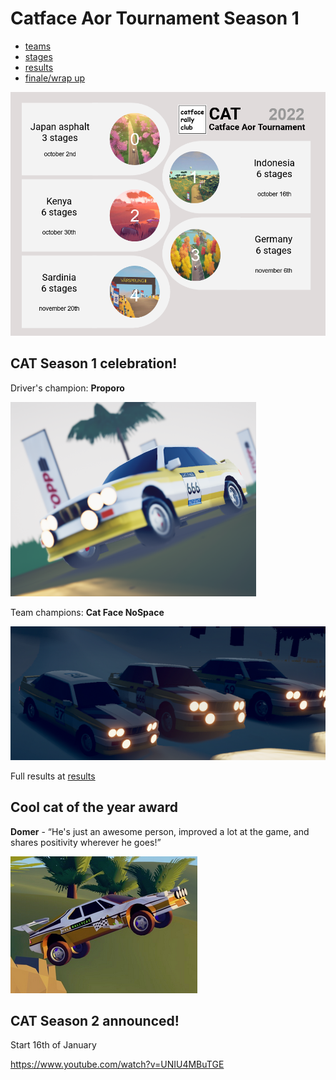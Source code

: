 # Catface Aor Tournament Season 1

- [teams](s1_teams.md)
- [stages](s1_stages.md)
- [results](s1_results.md)
- [finale/wrap up](finale.md)

![Logo](https://github.com/xlsrln/cat/blob/main/images/s1.png?raw=true?raw=true)

## CAT Season 1 celebration!

Driver's champion: **Proporo**

![proporo](https://raw.githubusercontent.com/xlsrln/cat/main/images/proporo.png)

Team champions: **Cat Face NoSpace**

![catface](https://raw.githubusercontent.com/xlsrln/cat/main/images/catfaceteam.png)

Full results at [results](s1_results.md)

## Cool cat of the year award

**Domer** - “He's just an awesome person, improved a lot at the game, and shares positivity wherever he goes!”

![domer](https://raw.githubusercontent.com/xlsrln/cat/main/images/domer.png)

## CAT Season 2 announced!

Start 16th of January

https://www.youtube.com/watch?v=UNIU4MBuTGE
